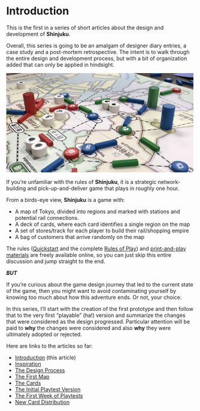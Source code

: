 # Introduction

This is the first in a series of short articles about the design and development of **Shinjuku**.

Overall, this series is going to be an amalgam of designer diary entries, a case study and a post-mortem retrospective. The intent is to walk through the entire design and development process, but with a bit of organization added that can only be applied in hindsight.

<img src="images/pt45-3018.jpg" height="265px" width="500px" />

If you’re unfamiliar with the rules of **Shinjuku**, it is a strategic network-building and pick-up-and-deliver game that plays in roughly one hour.

From a birds-eye view, **Shinjuku** is a game with:

* A map of Tokyo, divided into regions and marked with stations and potential rail connections.
* A deck of cards, where each card identifies a single region on the map
* A set of stores/track for each player to build their rail/shopping empire
* A bag of customers that arrive randomly on the map

The rules ([Quickstart](https://garykac.github.io/shinjuku/docs/shinjuku_quickstart.pdf) and the complete [Rules of Play](https://garykac.github.io/shinjuku/docs/shinjuku_rules.pdf)) and [print-and-play materials](https://garykac.github.io/shinjuku/pnp/index.html) are freely available online, so you can just skip this entire discussion and jump straight to the end.

**_BUT_**

If you’re curious about the game design journey that led to the current state of the game, then you might want to avoid contaminating yourself by knowing too much about how this adventure ends. Or not, your choice.

In this series, I’ll start with the creation of the first prototype and then follow that to the very first “playable” (ha!) version and summarize the changes that were considered as the design progressed. Particular attention will be paid to **why** the changes were considered and also **why** they were ultimately adopted or rejected.

Here are links to the articles so far:

* [Introduction](00-introduction.md) (this article)
* [Inspiration](01-inspiration.md)
* [The Design Process](02-process.md)
* [The First Map](03-first-map.md)
* [The Cards](04-cards.md)
* [The Initial Playtest Version](05-initial-rules.md)
* [The First Week of Playtests](06-playtests-week-one.md)
* [New Card Distribution](07-new-cards.md)
